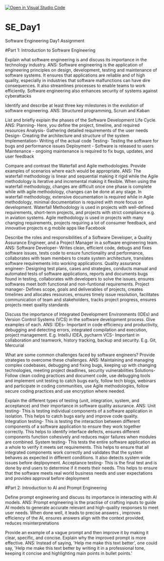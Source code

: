 [![Open in Visual Studio Code](https://classroom.github.com/assets/open-in-vscode-2e0aaae1b6195c2367325f4f02e2d04e9abb55f0b24a779b69b11b9e10269abc.svg)](https://classroom.github.com/online_ide?assignment_repo_id=18324367&assignment_repo_type=AssignmentRepo)
# SE_Day1
Software Engineering Day1 Assignment

#Part 1: Introduction to Software Engineering

Explain what software engineering is and discuss its importance in the technology industry.
ANS: Software engineering is the application of engineering principles on design, development, testing and maintenance of software systems. It ensures that applications are reliable and of high quality, especially in industries that software malfunctions can have dire consequences. 
It also streamlines processes to enable teams to work efficiently. Software engineering also enhances security of systems against cyberattacks

Identify and describe at least three key milestones in the evolution of software engineering.
ANS: Structured programming, Scrum and Kaban

List and briefly explain the phases of the Software Development Life Cycle.
ANS: Planning- Here, you define the project, timeline, and required resources
     Analysis- Gathering detailed requirements of the user needs
     Design- Creating the architecture and structure of the system
     Implementation- Writing of the actual code
     Testing- Testing the software for bugs and performance issues
     Deployment - Software is released to users
     Maintenance - ongoing maintenance is required to fix bugs, updates, and user feedback

Compare and contrast the Waterfall and Agile methodologies. Provide examples of scenarios where each would be appropriate.
ANS: The waterfall methodology is linear and sequential making it rigid while the Agile methodology is iterative and incremental making it flexible. When using the waterfall methodology, changes are difficult once one phase is complete while with agile methodology, changes can be done at any stage. In waterfall methodology, extensive documentation is required while in Agile methodology, minimal documentation is required with more focus on development. Waterfall Methodology is used in projects with well-defined requirements, short-term projects, and projects with strict compliance e.g. in aviation systems. Agile methodology is used in projects with many changing requirements, projects requiring a lot of consumer feedback, and innovative projects e.g mobile apps like Facebook

Describe the roles and responsibilities of a Software Developer, a Quality Assurance Engineer, and a Project Manager in a software engineering team.
ANS: Software Developer- Writes clean, efficient code, debugs and fixes software issues, tests code to ensure functionality and performance, collaborates with team members to create system architecture, translates software requirements into working applications.
Quality assurance engineer- Designing test plans, cases and strategies, conducts manual and automated tests of software applications, reports and documents bugs found in testing, collaborates with developers to solve the issues, ensures softwares meet both functional and non-funtional requirements.
Project manager- Defines scope, goals and deliverables of projects, creates timelines and allocates resources, ensures timely issue resolution, facilitates communication of team and stakeholders, tracks project progress, ensures projects meet quality standards

Discuss the importance of Integrated Development Environments (IDEs) and Version Control Systems (VCS) in the software development process. Give examples of each.
ANS: IDEs- Important in code efficiency and productivity, debugging and detecting errors, integrated compilation and execution, project management. E.g. IntelliJ IDEA, pycharm
VCS- Important in collaboration and teamwork, history tracking, backup and security. E.g. Git, Mercurial

What are some common challenges faced by software engineers? Provide strategies to overcome these challenges.
ANS: Maintaining and managing complex codebases, debugging and fixing bugs, keeping up with changing technologies, meeting project deadlines, security vulnerabilities
Solutions- Follow clean coding practices and document code, use debugging tools and implement unit testing to catch bugs early, follow tech blogs, webinars and participate in coding communities, use Agile methodologies, follow secure coding practices and use encryption where needed.

Explain the different types of testing (unit, integration, system, and acceptance) and their importance in software quality assurance.
ANS: Unit testing- This is testing individual components of a software application in isolation. This helps to catch bugs early and improve code quality.
     Integration testing- This is testing the interaction between different components of a software application to ensure they work together correctly. This helps to identify interface defects, ensures different components function cohesively and reduces major failures when modules are combined.
     System testing- This tests the entire software application as a whole to verify it meets set requirements. This helps to ensure that all integrated components work correctly and validates that the system behaves as expected in different conditions. It also detects system wide issues before deplpoyment. 
     Acceptance testing- This is the final test and is done by end users to determine if it meets their needs. This helps to ensure that the software meets real world business needs and user expectations and provides approval before deployment

#Part 2: Introduction to AI and Prompt Engineering


Define prompt engineering and discuss its importance in interacting with AI models.
ANS: Prompt engineering is the practise of crafting inputs to guide AI models to generate accurate relevant and high-quality responses to meet user needs. When done well, it leads to precise answers , improves efficiency of the AI, ensures answers align with the context provided, reduces misinterpretations

Provide an example of a vague prompt and then improve it by making it clear, specific, and concise. Explain why the improved prompt is more effective.
ANS: Instead of saying, 'Help me make this text better', one could say, 'Help me make this text better by writing it in a professional tone, keeping it concise and highlighting main points in bullet points.' 
